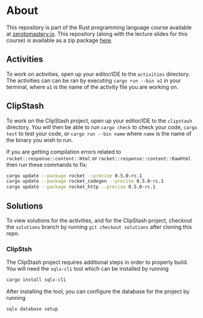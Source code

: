 # About

This repository is part of the Rust programming language course available at
[zerotomastery.io](https://zerotomastery.io/). This repository (along with the
lecture slides for this course) is available as a zip package [here](https://cdn.jayson.info/ztm/zerotomastery.io-rust.zip).

## Activities

To work on activities, open up your editor/IDE to the `activities` directory.
The activities can can be ran by executing `cargo run --bin a1` in your
terminal, where `a1` is the name of the activity file you are working on.

## ClipStash

To work on the ClipStash project, open up your editor/IDE to the `clipstash`
directory. You will then be able to run `cargo check` to check your code,
`cargo test` to test your code, or `cargo run --bin name` where `name` is the name
of the binary you wish to run.

If you are getting compilation errors related to
`rocket::response::content::Html`
or
`rocket::response::content::RawHtml`
then run these commands to fix:

```sh
cargo update --package rocket --precise 0.5.0-rc.1
cargo update --package rocket_codegen --precise 0.5.0-rc.1
cargo update --package rocket_http --precise 0.5.0-rc.1
```

## Solutions

To view solutions for the activities, and for the ClipStash project, checkout
the `solutions` branch by running `git checkout solutions` after cloning this repo.

### ClipStsh

The ClipStash project requires additional steps in order to properly build.
You will need the `sqlx-cli` tool which can be installed by running

```sh
cargo install sqlx-cli
```

After installing the tool, you can configure the database for the project by running

```sh
sqlx database setup
```
